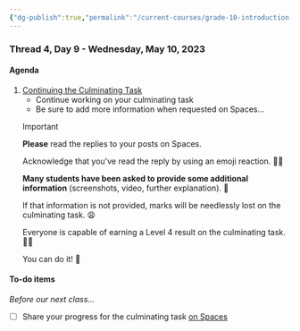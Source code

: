 ```yaml
---
{"dg-publish":true,"permalink":"/current-courses/grade-10-introduction-to-computer-studies/section-2/thread-4/day-9/","dgHomeLink":false}
---
```


### Thread 4, Day 9 - Wednesday, May 10, 2023
#### Agenda

1. [Continuing the Culminating Task](https://drive.google.com/file/d/1u38zFv5pM8oAZX8ToLfufQNDvfuUKy60/view?usp=share_link)
	- Continue working on your culminating task
	- Be sure to add more information when requested on Spaces...
	> [!IMPORTANT]
	> 
	> **Please** read the replies to your posts on Spaces.
	> 
	> Acknowledge that you've read the reply by using an emoji reaction. 👍🏼
	> 
	> **Many students have been asked to provide some additional information** (screenshots, video, further explanation). 📝 
	> 
	> If that information is not provided, marks will be needlessly lost on the culminating task. 😩
	> 
	> Everyone is capable of earning a Level 4 result on the culminating task. 💪🏼
	> 
	> You can do it! 🚀

#### To-do items
*Before our next class...*

- [ ] Share your progress for the culminating task [on Spaces](https://ca.spacesedu.com/)
